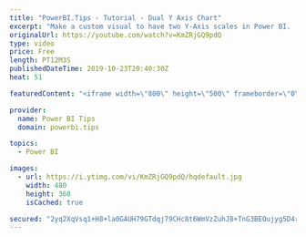 ```yaml
---
title: "PowerBI.Tips - Tutorial - Dual Y Axis Chart"
excerpt: "Make a custom visual to have two Y-Axis scales in Power BI.  This chart was made using https://charts.powerbi.tips  Blog Post: https://powerbi.tips/2019/09/dual-y-axis-line-chart/ Visit PowerBI.Tips: https://powerbi.tips/  Source files for this project are located here on GitHub:  https://github.com/MikeCarlo/PowerBI-Dual-y-axis-Line-Chart"
originalUrl: https://youtube.com/watch?v=KmZRjGQ9pdQ
type: video
price: Free
length: PT12M3S
publishedDateTime: 2019-10-23T20:40:30Z
heat: 51

featuredContent: "<iframe width=\"800\" height=\"500\" frameborder=\"0\" src=\"https://www.youtube.com/embed/KmZRjGQ9pdQ\" allow=\"accelerometer; autoplay; encrypted-media; gyroscope; picture-in-picture\" allowfullscreen></iframe>"

provider:
  name: Power BI Tips
  domain: powerbi.tips

topics:
  - Power BI

images:
  - url: https://i.ytimg.com/vi/KmZRjGQ9pdQ/hqdefault.jpg
    width: 480
    height: 360
    isCached: true

secured: "2yq2XqVsq1+H8+la0GAUH79GTdqj79CHc8t6WmVzZuhJ8+TnG3BEOujyg5D4r2SSADbD+5m8uhESOzkQbVh9Yqjn07NBqGyYM2rHO5hHV0SglZ/DuC839hf5d16egd/PAEOhC+b7zFoaPVOSeH42AuL4uWDUK6kweKRaoBlscIWLYkt5vrxtyUeNejW4jxxhunSYq39vQJBOvBwHJMYNiGYtHgxD9CNQ2+5kWhxSBn8MJLyUuYUxv2a/1n+ZtKAcvOi4NasmMBfbnNFplQVf+w8JHRAaJ4AWRGNGBi68hW1mro11QJXrt1QKjC5AZhiVX5f/ChLvXCRQmpNenPxsF75TJ99nfLCu3vbN1Sgc66g46eu+LzEp6Sk8RN9W4hDmUv1uKa+7QbgLOQXm5oiUtK0To6qAqFGZakyoWmmlri0=;Uv7e8oQRZlk//CDihzUzug=="
---
```


